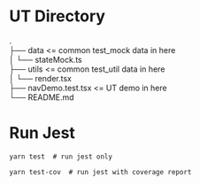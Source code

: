 # UT Directory
.  
├── data  <=  common test_mock data in here  
│   └── stateMock.ts  
├── utils  <=  common test_util data in here  
│   └── render.tsx  
├── navDemo.test.tsx  <=  UT demo in here  
└── README.md  
  
# Run Jest

```shell
yarn test  # run jest only

yarn test-cov  # run jest with coverage report
```